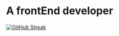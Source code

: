 <h1 style="text-align:center>Hi there!!!🥰 I am Md Alif Hossain Rocky</h1>
<h2 style="text-align: center>A frontEnd developer</h2>

[![GitHub Streak](https://github-readme-streak-stats.herokuapp.com?user=ROCKHOSSAIN)](https://git.io/streak-stats)
